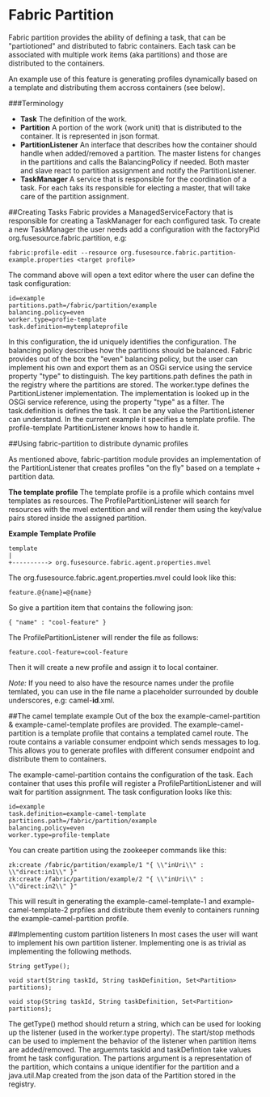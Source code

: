 # Fabric Partition

Fabric partition provides the ability of defining a task, that can be "partiotioned" and distributed to fabric containers.
Each task can be associated with multiple work items (aka partitions) and those are distributed to the containers.

An example use of this feature is generating profiles dynamically based on a template and distributing them accross containers (see below).

###Terminology
* **Task** The definition of the work.
* **Partition** A portion of the work (work unit) that is distributed to the container. It is represented in json format.
* **PartitionListener** An interface that describes how the container should handle when added/removed a partition. The master listens for changes in the partitions and calls the BalancingPolicy if needed. Both master and slave react to partition assignment and notify the PartitionListener.
* **TaskManager** A service that is responsible for the coordination of a task. For each taks its responsible for electing a master, that will take care of the partition assignment.

##Creating Tasks
Fabric provides a ManagedServiceFactory that is responsible for creating a TaskManager for each configured task.
To create a new TaskManager the user needs add a configuration with the factoryPid org.fusesource.fabric.partition, e.g:

    fabric:profile-edit --resource org.fusesource.fabric.partition-example.properties <target profile>

The command above will open a text editor where the user can define the task configuration:

    id=example
    partitions.path=/fabric/partition/example
    balancing.policy=even
    worker.type=profie-template
    task.definition=mytemplateprofile

In this configuration, the id uniquely identifies the configuration.
The balancing policy describes how the partitions should be balanced. Fabric provides out of the box the "even" balancing policy, but the user can implement his own and export them as an OSGi service using the service property "type" to distinguish.
The key partitions.path defines the path in the registry where the partitions are stored.
The worker.type defines the PartitionListener implementation. The implementation is looked up in the OSGi service reference, using the property "type" as a filter.
The task.definition is defines the task. It can be any value the PartitionListener can understand. In the current example it specifies a template profile. The profile-template PartitionListener knows how to handle it.

##Using fabric-partition to distribute dynamic profiles

As mentioned above, fabric-partition module provides an implementation of the PartitionListener that creates profiles "on the fly" based on a template + partition data.

**The template profile**
The template profile is a profile which contains mvel templates as resources. The ProfilePartitionListener will search for resources with the mvel extentition and will render them using the key/value pairs stored inside the assigned partition.

**Example Template Profile**

    template
    |
    +----------> org.fusesource.fabric.agent.properties.mvel

The org.fusesource.fabric.agent.properties.mvel could look like this:

    feature.@{name}=@{name}

So give a partition item that contains the following json:

    { "name" : "cool-feature" }

The ProfilePartitionListener will render the file as follows:

    feature.cool-feature=cool-feature

Then it will create a new profile and assign it to local container.

*Note:* If you need to also have the resource names under the profile temlated, you can use in the file name a placeholder surrounded by double underscores, e.g: camel-__id__.xml.

##The camel template example
Out of the box the example-camel-partition & example-camel-template profiles are provided. The example-camel-partition is a template profile that contains a templated camel route.
The route contains a variable consumer endpoint which sends messages to log. This allows you to generate profiles with different consumer endpoint and distribute them to containers.

The example-camel-partition contains the configuration of the task. Each container that uses this profile will register a ProfilePartitionListener and will wait for partition assignment.
The task configuration looks like this:

    id=example
    task.definition=example-camel-template
    partitions.path=/fabric/partition/example
    balancing.policy=even
    worker.type=profile-template

You can create partition using the zookeeper commands like this:

    zk:create /fabric/partition/example/1 "{ \\"inUri\\" : \\"direct:in1\\" }"
    zk:create /fabric/partition/example/2 "{ \\"inUri\\" : \\"direct:in2\\" }"

This will result in generating the example-camel-template-1 and example-camel-template-2 prpfiles and distribute them evenly to containers running the example-camel-partition profile.

##Implementing custom partition listeners
In most cases the user will want to implement his own partition listener. Implementing one is as trivial as implementing the following methods.

    String getType();

    void start(String taskId, String taskDefinition, Set<Partition> partitions);

    void stop(String taskId, String taskDefinition, Set<Partition> partitions);

The getType() method should return a string, which can be used for looking up the listener (used in the worker.type property).
The start/stop methods can be used to implement the behavior of the listener when partition items are added/removed. The arguemnts taskId and taskDefintion take values fromt he task configuration. The partions argument is a representation of the partition, which contains a unique identifier for the partition and a java.util.Map created from the json data of the Partition stored in the registry.

